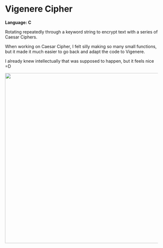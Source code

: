 # Vigenere Cipher
<strong>Language: C</strong>

Rotating repeatedly through a keyword string to encrypt text with a series of Caesar Ciphers.

When working on Caesar Cipher, I felt silly making so many small functions, but it made it much easier to go back and adapt the code to Vigenere.

I already knew intellectually that was supposed to happen, but it feels nice =D

<img src ="http://41.media.tumblr.com/6a066eeb787f77a87c417a3af41d3be2/tumblr_inline_ntod0v0SlT1tvc5hi_1280.png" width="560">
